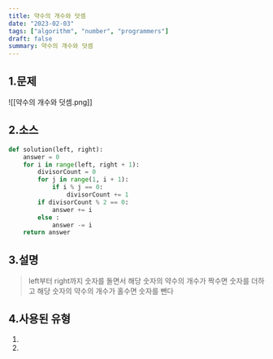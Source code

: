 ```yaml
---
title: 약수의 개수와 덧셈
date: "2023-02-03"
tags: ["algorithm", "number", "programmers"]
draft: false
summary: 약수의 개수와 덧셈
---
```


## 1.문제

![[약수의 개수와 덧셈.png]]

## 2.소스

```python
def solution(left, right):
    answer = 0
    for i in range(left, right + 1):
        divisorCount = 0
        for j in range(1, i + 1):
            if i % j == 0:
                divisorCount += 1
        if divisorCount % 2 == 0:
            answer += i
        else :
            answer -= i
    return answer

```

## 3.설명

> left부터 right까지 숫자를 돌면서
> 해당 숫자의 약수의 개수가 짝수면 숫자를 더하고
> 해당 숫자의 약수의 개수가 홀수면 숫자를 뺀다

## 4.사용된 유형

1.
2.
